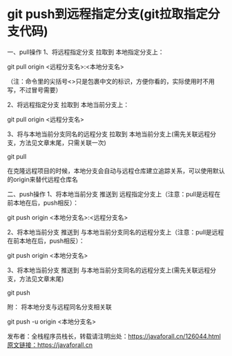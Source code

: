# git push到远程指定分支(git拉取指定分支代码)

一、pull操作
1、将远程指定分支 拉取到 本地指定分支上：

git pull origin <远程分支名>:<本地分支名>

（注：命令里的尖括号<>只是包裹中文的标识，方便你看的，实际使用时不用写，不过冒号需要）

2、将远程指定分支 拉取到 本地当前分支上：

git pull origin <远程分支名>

3、将与本地当前分支同名的远程分支 拉取到 本地当前分支上(需先关联远程分支，方法见文章末尾，只需关联一次)

git pull

在克隆远程项目的时候，本地分支会自动与远程仓库建立追踪关系，可以使用默认的origin来替代远程仓库名

二、push操作
1、将本地当前分支 推送到 远程指定分支上（注意：pull是远程在前本地在后，push相反）：

git push origin <本地分支名>:<远程分支名>

2、将本地当前分支 推送到 与本地当前分支同名的远程分支上（注意：pull是远程在前本地在后，push相反）：

git push origin <本地分支名>

3、将本地当前分支 推送到 与本地当前分支同名的远程分支上(需先关联远程分支，方法见文章末尾)

git push

附：
将本地分支与远程同名分支相关联

git push -u origin <本地分支名>

发布者：全栈程序员栈长，转载请注明出处：https://javaforall.cn/126044.html原文链接：https://javaforall.cn

